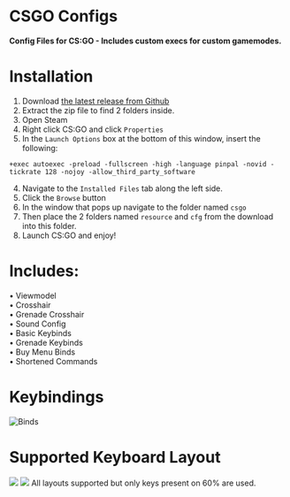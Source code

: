 # CSGO Configs

**Config Files for CS:GO - Includes custom execs for custom gamemodes.<br/>**

# Installation

1. Download [the latest release from Github](https://github.com/PINPAL/CSGO-Autoexec/releases/)
2. Extract the zip file to find 2 folders inside.
3. Open Steam
4. Right click CS:GO and click `Properties`
5. In the `Launch Options` box at the bottom of this window, insert the following:
```
+exec autoexec -preload -fullscreen -high -language pinpal -novid -tickrate 128 -nojoy -allow_third_party_software
```
4. Navigate to the `Installed Files` tab along the left side.
5. Click the `Browse` button
6. In the window that pops up navigate to the folder named `csgo`
11. Then place the 2 folders named `resource` and `cfg` from the download into this folder.
12. Launch CS:GO and enjoy!

# Includes:

• Viewmodel<br/>
• Crosshair<br/>
• Grenade Crosshair<br/>
• Sound Config<br/>
• Basic Keybinds<br/>
• Grenade Keybinds<br/>
• Buy Menu Binds<br/>
• Shortened Commands<br/>

# Keybindings

![Binds](https://raw.githubusercontent.com/PINPAL/CSGO-Autoexec/master/readme/60percent.png)

# Supported Keyboard Layout

![](https://github.com/PINPAL/CSGO-Autoexec/blob/master/readme/large.png?raw=true)
![](https://github.com/PINPAL/CSGO-Autoexec/blob/master/readme/compact.png?raw=true)
All layouts supported but only keys present on 60% are used.<br/>

